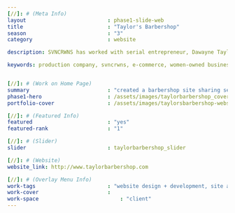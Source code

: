 ```yaml
---
[//]: # (Meta Info)
layout                          : phase1-slide-web
title 					        : "Taylor's Barbershop"
season				            : "3"
category						: website

description: SVNCRWNS has worked with serial entrepreneur, Dawayne Taylor, to launch three of his latest ventures.  Taylors Barbershop is an upscale barbershop space serving the Richmond, Virginia area.

keywords: production company, svncrwns, e-commerce, women-owned businesses, creative team, consulting, business operations, launch my brand, manage my brand, photography, videography, special projects


[//]: # (Work on Home Page)
summary                         : "created a barbershop site sharing services, booking appts + more"
phase1-hero                     : /assets/images/taylorbarbershop_cover.jpg
portfolio-cover 				: /assets/images/taylorsbarbershop-website-mockup.jpg

[//]: # (Featured Info)
featured 						: "yes"
featured-rank 					: "1"

[//]: # (Slider)
slider 							: taylorbarbershop_slider

[//]: # (Website)
website_link: http://www.taylorbarbershop.com

[//]: # (Overlay Menu Info)
work-tags 						: "website design + development, site architecture, brand identity"
work-cover						:
work-space 							: "client"
---
```


